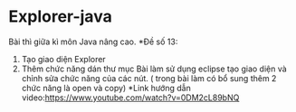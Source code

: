 # Explorer-java
Bài thì giữa kì môn Java nâng cao. 
*Đề số 13:
1. Tạo giao diện Explorer
2. Thêm chức năng dán thư mục
Bài làm sử dụng eclipse tạo giao diện và chỉnh sửa chức năng của các nút.
( trong bài làm có bổ sung thêm 2 chức năng là open và copy)
*Link hướng dẫn video:https://www.youtube.com/watch?v=0DM2cL89bNQ

